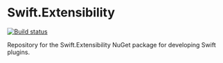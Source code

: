 # Swift.Extensibility

[![Build status](https://ci.appveyor.com/api/projects/status/oqnwyyu4ynspin54?svg=true)](https://ci.appveyor.com/project/tnv/swift-extensibility)

Repository for the Swift.Extensibility NuGet package for developing Swift plugins.
